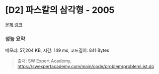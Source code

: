 # [D2] 파스칼의 삼각형 - 2005 

[문제 링크](https://swexpertacademy.com/main/code/problem/problemDetail.do?contestProbId=AV5P0-h6Ak4DFAUq) 

### 성능 요약

메모리: 57,204 KB, 시간: 149 ms, 코드길이: 841 Bytes



> 출처: SW Expert Academy, https://swexpertacademy.com/main/code/problem/problemList.do